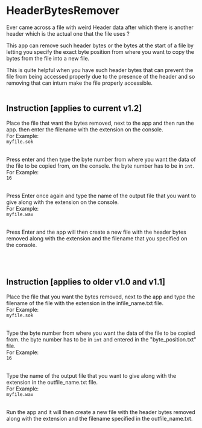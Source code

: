 # HeaderBytesRemover

Ever came across a file with weird Header data after which there is another header which is the actual one that the file uses ? 

This app can remove such header bytes or the bytes at the start of a file by letting you specify the exact byte position from where you want to copy the bytes from the file into a new file. 

This is quite helpful when you have such header bytes that can prevent the file from being accessed properly due to the presence of the header and so removing that can inturn make the file properly accessible.
<br>
<br>
## Instruction [applies to current v1.2]
Place the file that want the bytes removed, next to the app and then run the app. then enter the filename with the extension on the console.
<br>For Example:
<br>```myfile.sok```


<br>Press enter and then type the byte number from where you want the data of the file to be copied from, on the console. the byte number has to be in ```int```.
<br>For Example:
<br>```16```


<br>Press Enter once again and type the name of the output file that you want to give along with the extension on the console.
<br>For Example:
<br>```myfile.wav```

<br>Press Enter and the app will then create a new file with the header bytes removed along with the extension and the filename that you specified on the console.

<br>
<br>

## Instruction [applies to older v1.0 and v1.1] 
Place the file that you want the bytes removed, next to the app and type the filename of the file with the extension in the infile_name.txt file.
<br>For Example:
<br>```myfile.sok```


<br>Type the byte number from where you want the data of the file to be copied from. 
the byte number has to be in ```int``` and entered in the "byte_position.txt" file.
<br>For Example:
<br>```16```


<br>Type the name of the output file that you want to give along with the extension in the outfile_name.txt file.
<br>For Example:
<br>```myfile.wav```

<br>Run the app and it will then create a new file with the header bytes removed along with the extension and the filename specified in the outfile_name.txt.
